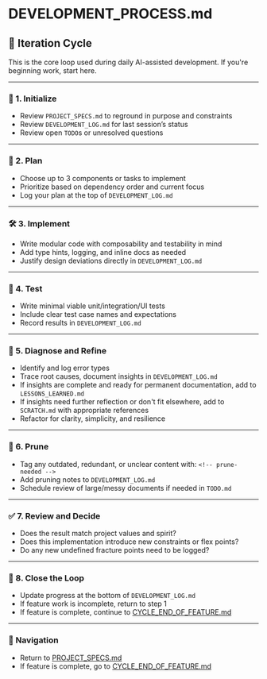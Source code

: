 # DEVELOPMENT_PROCESS.md

## 🔁 Iteration Cycle
This is the core loop used during daily AI-assisted development. If you're beginning work, start here.

---

### 🧭 1. Initialize
- Review `PROJECT_SPECS.md` to reground in purpose and constraints
- Review `DEVELOPMENT_LOG.md` for last session’s status
- Review open `TODO`s or unresolved questions

---

### 🧠 2. Plan
- Choose up to 3 components or tasks to implement
- Prioritize based on dependency order and current focus
- Log your plan at the top of `DEVELOPMENT_LOG.md`

---

### 🛠️ 3. Implement
- Write modular code with composability and testability in mind
- Add type hints, logging, and inline docs as needed
- Justify design deviations directly in `DEVELOPMENT_LOG.md`

---

### 🧪 4. Test
- Write minimal viable unit/integration/UI tests
- Include clear test case names and expectations
- Record results in `DEVELOPMENT_LOG.md`

---

### 🧹 5. Diagnose and Refine
- Identify and log error types
- Trace root causes, document insights in `DEVELOPMENT_LOG.md`
- If insights are complete and ready for permanent documentation, add to `LESSONS_LEARNED.md`
- If insights need further reflection or don't fit elsewhere, add to `SCRATCH.md` with appropriate references
- Refactor for clarity, simplicity, and resilience

---

### 🧽 6. Prune
- Tag any outdated, redundant, or unclear content with: `<!-- prune-needed -->`
- Add pruning notes to `DEVELOPMENT_LOG.md`
- Schedule review of large/messy documents if needed in `TODO.md`

---

### ✅ 7. Review and Decide
- Does the result match project values and spirit?
- Does this implementation introduce new constraints or flex points?
- Do any new undefined fracture points need to be logged?

---

### 📘 8. Close the Loop
- Update progress at the bottom of `DEVELOPMENT_LOG.md`
- If feature work is incomplete, return to step 1
- If feature is complete, continue to [CYCLE_END_OF_FEATURE.md](./CYCLE_END_OF_FEATURE.md)

---

### 🔄 Navigation
- Return to [PROJECT_SPECS.md](./PROJECT_SPECS.md)
- If feature is complete, go to [CYCLE_END_OF_FEATURE.md](./CYCLE_END_OF_FEATURE.md)
